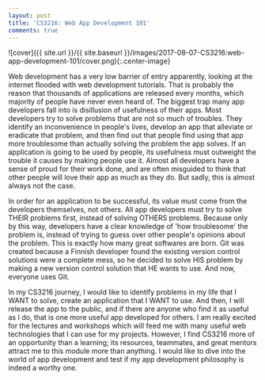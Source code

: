 ```yaml
---
layout: post
title: 'CS3216: Web App Development 101'
comments: true
---
```


![cover]({{ site.url }}/{{ site.baseurl }}/images/2017-08-07-CS3216:web-app-development-101/cover.png){:.center-image}


Web development has a very low barrier of entry apparently, looking at the internet flooded with web development tutorials. That is probably the reason that thousands of applications are released every months, which majority of people have never even heard of. The biggest trap many app developers fall into is disillusion of usefulness of their apps. Most developers try to solve problems that are not so much of troubles. They identify an inconvenience in people's lives, develop an app that alleviate or eradicate that problem, and then find out that people find using that app more troublesome than actually solving the problem the app solves. If an application is going to be used by people, its usefulness must outweight the trouble it causes by making people use it. Almost all developers have a sense of proud for their work done, and are often misguided to think that other people will love their app as much as they do. But sadly, this is almost always not the case.

In order for an application to be successful, its value must come from the developers themselves, not others. All app developers must try to solve THEIR problems first, instead of solving OTHERS problems. Because only by this way, developers have a clear knowledge of 'how troublesome' the problem is, instead of trying to guess over other people's opinions about the problem. This is exactly how many great softwares are born. Git was created because a Finnish developer found the existing version control solutions were a complete mess, so he decided to solve HIS problem by making a new version control solution that HE wants to use. And now, everyone uses Git.

In my CS3216 journey, I would like to identify problems in my life that I WANT to solve, create an application that I WANT to use. And then, I will release the app to the public, and if there are anyone who find it as useful as I do, that is one more useful app developed for others. I am really excited for the lectures and workshops which will feed me with many useful web technologies that I can use for my projects. However, I find CS3216 more of an opportunity than a learning; its resources, teammates, and great mentors attract me to this module more than anything. I would like to dive into the world of app development and test if my app development philosophy is indeed a worthy one.
